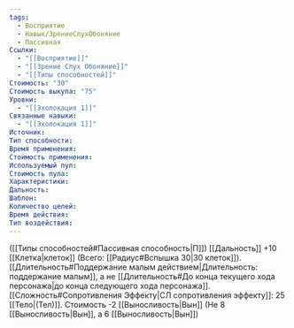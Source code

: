 ```yaml
---
tags:
  - Восприятие
  - Навык/ЗрениеСлухОбоняние
  - Пассивная
Ссылки:
  - "[[Восприятие]]"
  - "[[Зрение Слух Обоняние]]"
  - "[[Типы способностей]]"
Стоимость: "30"
Стоимость выкупа: "75"
Уровни:
  - "[[Эхолокация 1]]"
Связанные навыки:
  - "[[Эхолокация 1]]"
Источник:
Тип способности:
Время применения:
Стоимость применения:
Используемый пул:
Стоимость пула:
Характеристики:
Дальность:
Шаблон:
Количество целей:
Время действия:
Тип воздействия:
---
```

([[Типы способностей#Пассивная способность|П]]) [[Дальность]] +10 [[Клетка|клеток]] (Всего: [[Радиус#Вспышка 30|30 клеток]]). [[Длительность#Поддержание малым действием|Длительность: поддержание малым]], а не [[Длительность#До конца текущего хода персонажа|до конца следующего хода персонажа]]. [[Сложность#Cопротивления Эффекту|СЛ сопротивления эффекту]]: 25 [[Тело|(Тел)]]. Стоимость -2 [[Выносливость|Вын]] (Не 8 [[Выносливость|Вын]], а 6 [[Выносливость|Вын]])